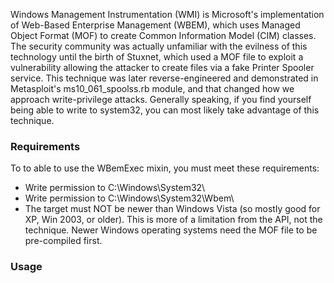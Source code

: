 Windows Management Instrumentation (WMI) is Microsoft's implementation of Web-Based Enterprise Management (WBEM), which uses Managed Object Format (MOF) to create Common Information Model (CIM) classes. The security community was actually unfamiliar with the evilness of this technology until the birth of Stuxnet, which used a MOF file to exploit a vulnerability allowing the attacker to create files via a fake Printer Spooler service. This technique was later reverse-engineered and demonstrated in Metasploit's ms10_061_spoolss.rb module, and that changed how we approach write-privilege attacks. Generally speaking, if you find yourself being able to write to system32, you can most likely take advantage of this technique.

### Requirements

To to able to use the WBemExec mixin, you must meet these requirements:

* Write permission to C:\Windows\System32\
* Write permission to C:\Windows\System32\Wbem\
* The target must NOT be newer than Windows Vista (so mostly good for XP, Win 2003, or older). This is more of a limitation from the API, not the technique. Newer Windows operating systems need the MOF file to be pre-compiled first.

### Usage